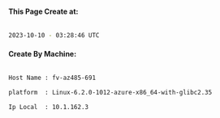 
   
#### This Page Create at:

```bash

2023-10-10 - 03:28:46 UTC

```

#### Create By Machine:

```bash

Host Name : fv-az485-691

platform  : Linux-6.2.0-1012-azure-x86_64-with-glibc2.35

Ip Local  : 10.1.162.3

```

